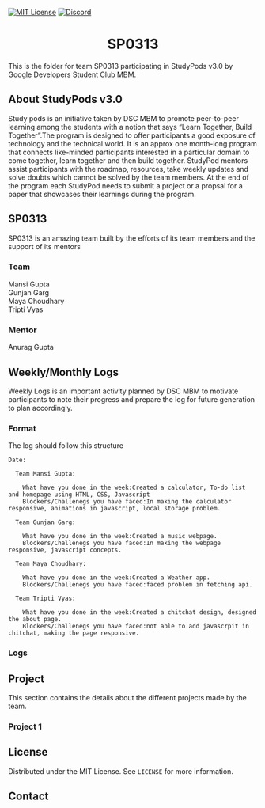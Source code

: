 <!-- PROJECT SHIELDS -->

[![MIT License][license-shield]][license-url]
[![Discord][discord-shield]][discord-url]

<h1 align="center"> SP0313 </h1>

This is the folder for team SP0313 participating in StudyPods v3.0 by Google Developers Student Club MBM.

<!-- <details open="open">
  <summary>Table of Contents</summary>
  <ol>
    <li>
      <a href="#about-studypods-v3.0">About StudyPods v3.0</a>
    </li>
    <li>
      <a href="#sp0301">SP0313</a>
      <ul>
        <li><a href="#team">Team sp3013</a></li>
        <li><a href="#mentor">Anurag Gupta</a></li>
      </ul>
    </li>
    <li>
      <a href="#daily-logs">Daily Logs</a>
      <ul>
        <li><a href="#format">Format</a></li>
        <li><a href="#logs">Logs</a></li>
      </ul>
    </li>
    <li><a href="#resources">Resources</a></li>
    <li><a href="#roadmap">Roadmap</a></li>
    <li>
      <a href="#project">Projects</a>
      <ul>

        <li><a href="#overview">Overview</a></li>
        <li>
          <a href="#getting-started">Getting Started</a>
          <ul>
            <li><a href="#prerequisites">Prerequisites</a></li>
            <li><a href="#installation">Installation</a></li>
          </ul>
        </li>

      <li><a href="#project-1">Project 1</a></li>
      <li><a href="#project-2">Project 2</a></li>
      </ul>
    </li>
    <li><a href="#license">License</a></li>
    <li><a href="#contact">Contact</a></li>
  </ol>
</details> -->

## About StudyPods v3.0

Study pods is an initiative taken by DSC MBM to promote peer-to-peer learning among the students with a notion that says “Learn Together, Build Together”.The program is designed to offer participants a good exposure of technology and the technical world. It is an approx one month-long program that connects like-minded participants interested in a particular domain to come together, learn together and then build together. StudyPod mentors assist participants with the roadmap, resources, take weekly updates and solve doubts which cannot be solved by the team members. At the end of the program each StudyPod needs to submit a project or a propsal for a paper that showcases their learnings during the program.

## SP0313

SP0313 is an amazing team built by the efforts of its team members and the support of its mentors

### Team

Mansi Gupta<br>
Gunjan Garg<br>
Maya Choudhary<br>
Tripti Vyas<br>

### Mentor

Anurag Gupta

## Weekly/Monthly Logs

Weekly Logs is an important activity planned by DSC MBM to motivate participants to note their progress and prepare the log for future generation to plan accordingly.

### Format

The log should follow this structure

```
Date:

  Team Mansi Gupta:

    What have you done in the week:Created a calculator, To-do list and homepage using HTML, CSS, Javascript
    Blockers/Challenegs you have faced:In making the calculator responsive, animations in javascript, local storage problem.

  Team Gunjan Garg:

    What have you done in the week:Created a music webpage.
    Blockers/Challenegs you have faced:In making the webpage responsive, javascript concepts.

  Team Maya Choudhary:

    What have you done in the week:Created a Weather app.
    Blockers/Challenegs you have faced:faced problem in fetching api.

  Team Tripti Vyas:

    What have you done in the week:Created a chitchat design, designed the about page.
    Blockers/Challenegs you have faced:not able to add javascrpit in chitchat, making the page responsive.
```

### Logs

<!-- ## udemy Jonas javascript course -->

<!-- ## learnt basics of javascript, css and then started working on homepage-->

## Project

This section contains the details about the different projects made by the team.

### Project 1

<!-- Add the summary of the project along with the link to the markdown file for the project. Check out the Sample Project.md to get the idea of the structure of the Project file.
-->

## License

Distributed under the MIT License. See `LICENSE` for more information.

## Contact

<!-- Share your contact details. Preferrably these details
mansigupta242002@gmail.com
https://www.linkedin.com/in/mansi-gupta-93211921b/
https://github.com/MansiGupta24

Note: Do not share your mobile number as it will expose it over the internet
-->

<!-- MARKDOWN LINKS & IMAGES -->

[license-shield]: https://img.shields.io/github/license/dscmbm/StudyPods-v3.0?style=for-the-badge
[license-url]: https://github.com/dscmbm/StudyPods-v3.0/blob/main/LICENSE
[discord-shield]: https://img.shields.io/discord/864499877723504640?style=for-the-badge
[discord-url]: https://discord.gg/CGmhQpSSZD
